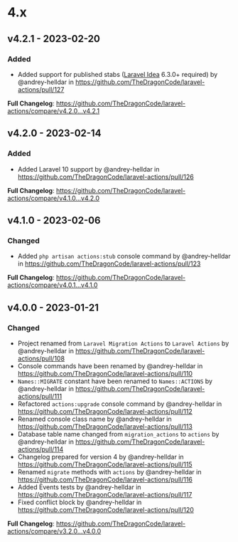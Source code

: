 # 4.x

## v4.2.1 - 2023-02-20

### Added

- Added support for published stabs ([Laravel Idea](https://laravel-idea.com/) 6.3.0+ required) by @andrey-helldar in https://github.com/TheDragonCode/laravel-actions/pull/127

**Full Changelog**: https://github.com/TheDragonCode/laravel-actions/compare/v4.2.0...v4.2.1

## v4.2.0 - 2023-02-14

### Added

- Added Laravel 10 support by @andrey-helldar in https://github.com/TheDragonCode/laravel-actions/pull/126

**Full Changelog**: https://github.com/TheDragonCode/laravel-actions/compare/v4.1.0...v4.2.0

## v4.1.0 - 2023-02-06

### Changed

- Added `php artisan actions:stub` console command by @andrey-helldar in https://github.com/TheDragonCode/laravel-actions/pull/123

**Full Changelog**: https://github.com/TheDragonCode/laravel-actions/compare/v4.0.1...v4.1.0

## v4.0.0 - 2023-01-21

### Changed

- Project renamed from `Laravel Migration Actions` to `Laravel Actions` by @andrey-helldar in https://github.com/TheDragonCode/laravel-actions/pull/108
- Console commands have been renamed by @andrey-helldar in https://github.com/TheDragonCode/laravel-actions/pull/110
- `Names::MIGRATE` constant have been renamed to `Names::ACTIONS` by @andrey-helldar in https://github.com/TheDragonCode/laravel-actions/pull/111
- Refactored `actions:upgrade` console command by @andrey-helldar in https://github.com/TheDragonCode/laravel-actions/pull/112
- Renamed console class name by @andrey-helldar in https://github.com/TheDragonCode/laravel-actions/pull/113
- Database table name changed from `migration_actions` to `actions` by @andrey-helldar in https://github.com/TheDragonCode/laravel-actions/pull/114
- Changelog prepared for version 4 by @andrey-helldar in https://github.com/TheDragonCode/laravel-actions/pull/115
- Renamed `migrate` methods with `actions` by @andrey-helldar in https://github.com/TheDragonCode/laravel-actions/pull/116
- Added Events tests by @andrey-helldar in https://github.com/TheDragonCode/laravel-actions/pull/117
- Fixed conflict block by @andrey-helldar in https://github.com/TheDragonCode/laravel-actions/pull/120

**Full Changelog**: https://github.com/TheDragonCode/laravel-actions/compare/v3.2.0...v4.0.0
